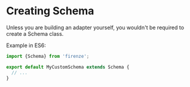 # Creating Schema

Unless you are building an adapter yourself, you wouldn't be required to create a Schema class.

Example in ES6:

```js
import {Schema} from 'firenze';

export default MyCustomSchema extends Schema {
  // ...
}
```
